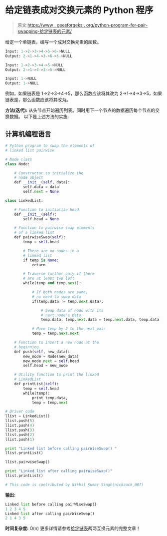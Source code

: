 # 给定链表成对交换元素的 Python 程序

> 原文:[https://www . geesforgeks . org/python-program-for-pair-swapping-给定链表的元素/](https://www.geeksforgeeks.org/python-program-for-pairwise-swapping-elements-of-a-given-linked-list/)

给定一个单链表，编写一个成对交换元素的函数。

```py
Input: 1->2->3->4->5->6->NULL 
Output: 2->1->4->3->6->5->NULL

Input: 1->2->3->4->5->NULL 
Output: 2->1->4->3->5->NULL

Input: 1->NULL 
Output: 1->NULL 
```

例如，如果链表是 1->2->3->4->5，那么函数应该将其改为 2->1->4->3->5，如果链表是，那么函数应该将其改为。

**方法(迭代):**
从头节点开始遍历列表。同时用下一个节点的数据遍历每个节点的交换数据。
以下是上述方法的实施:

## 计算机编程语言

```py
# Python program to swap the elements of
# linked list pairwise

# Node class
class Node:

    # Constructor to initialize the
    # node object
    def __init__(self, data):
        self.data = data
        self.next = None

class LinkedList:

    # Function to initialize head
    def __init__(self):
        self.head = None

    # Function to pairwise swap elements
    # of a linked list
    def pairwiseSwap(self):
        temp = self.head

        # There are no nodes in a
        # linked list
        if temp is None:
            return

        # Traverse further only if there
        # are at least two left
        while(temp and temp.next):

            # If both nodes are same,
            # no need to swap data
            if(temp.data != temp.next.data):

                # Swap data of node with its
                # next node's data
                temp.data, temp.next.data = temp.next.data, temp.data

            # Move temp by 2 to the next pair
            temp = temp.next.next

    # Function to insert a new node at the
    # beginning
    def push(self, new_data):
        new_node = Node(new_data)
        new_node.next = self.head
        self.head = new_node

    # Utility function to print the linked
    # LinkedList
    def printList(self):
        temp = self.head
        while(temp):
            print temp.data,
            temp = temp.next

# Driver code
llist = LinkedList()
llist.push(5)
llist.push(4)
llist.push(3)
llist.push(2)
llist.push(1)

print "Linked list before calling pairWiseSwap() "
llist.printList()

llist.pairwiseSwap()

print "Linked list after calling pairWiseSwap()"
llist.printList()

# This code is contributed by Nikhil Kumar Singh(nickzuck_007)
```

**输出:**

```py
Linked list before calling pairWiseSwap()
1 2 3 4 5 
Linked list after calling pairWiseSwap()
2 1 4 3 5 
```

**时间复杂度:** O(n)
更多详情请参考[给定链表](https://www.geeksforgeeks.org/pairwise-swap-elements-of-a-given-linked-list/)两两互换元素的完整文章！